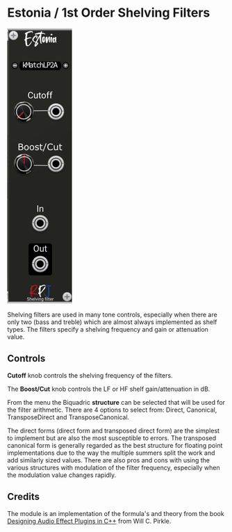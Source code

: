# Estonia / 1st Order Shelving Filters <a name="estonia"></a>
![estonia image](./estonia.png)

Shelving filters are used in many tone controls, especially when there are only two (bass and treble)  which are almost always implemented as shelf types. The filters specify a shelving frequency and gain or attenuation value.

## Controls
**Cutoff** knob controls the shelving frequency of the filters.

The **Boost/Cut** knob controls the LF or HF shelf gain/attenuation in dB.

From the menu the Biquadric **structure** can be selected that will be used for the filter arithmetic. There are 4 options to select from: Direct, Canonical, TransposeDirect and TransposeCanonical.

The direct forms (direct form and transposed direct form) are the simplest to implement but are also the  most susceptible to errors. The transposed canonical form is generally regarded as the best structure 
for floating point implementations due to the way the multiple summers split the work and add similarly sized values. There are also pros and cons with using the various structures with modulation  of the filter frequency, especially when the modulation value changes rapidly. 

## Credits
The module is an implementation of the formula's and theory from the book [Designing Audio Effect Plugins in C++](https://www.amazon.co.uk/Designing-Software-Synthesizer-Plugins-Audio/dp/0367510464) from Will C. Pirkle.